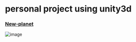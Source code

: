 # personal project using unity3d

### [New-planet](https://Odin-son.github.io/test)
![image](https://user-images.githubusercontent.com/33476636/168964469-2e55f504-81fd-4306-9d21-03d7304323a9.png)
